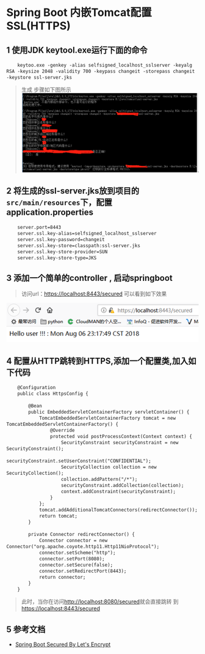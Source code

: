 # Spring Boot 内嵌Tomcat配置SSL(HTTPS)

## 1 使用JDK keytool.exe运行下面的命令 

		keytoo.exe -genkey -alias selfsigned_localhost_sslserver -keyalg RSA -keysize 2048 -validity 700 -keypass changeit -storepass changeit -keystore ssl-server.jks
> 生成 步骤如下图所示
![keyGen.jpg](src/main/webapp/keyGen.jpg)

## 2 将生成的ssl-server.jks放到项目的`src/main/resources`下，配置application.properties
		
		server.port=8443
		server.ssl.key-alias=selfsigned_localhost_sslserver
		server.ssl.key-password=changeit
		server.ssl.key-store=classpath:ssl-server.jks
		server.ssl.key-store-provider=SUN
		server.ssl.key-store-type=JKS
## 3 添加一个简单的controller , 启动springboot
> 访问url：[https://localhost:8443/secured](https://localhost:8443/secured)
> 可以看到如下效果

![https](src/main/webapp/https.jpg)

## 4 配置从HTTP跳转到HTTPS,添加一个配置类,加入如下代码
		
		@Configuration
		public class HttpsConfig {
		
			@Bean
			public EmbeddedServletContainerFactory servletContainer() {
				TomcatEmbeddedServletContainerFactory tomcat = new TomcatEmbeddedServletContainerFactory() {
					@Override
					protected void postProcessContext(Context context) {
						SecurityConstraint securityConstraint = new SecurityConstraint();
						securityConstraint.setUserConstraint("CONFIDENTIAL");
						SecurityCollection collection = new SecurityCollection();
						collection.addPattern("/*");
						securityConstraint.addCollection(collection);
						context.addConstraint(securityConstraint);
					}
				};
				tomcat.addAdditionalTomcatConnectors(redirectConnector());
				return tomcat;
			}
		
			private Connector redirectConnector() {
				Connector connector = new Connector("org.apache.coyote.http11.Http11NioProtocol");
				connector.setScheme("http");
				connector.setPort(8080);
				connector.setSecure(false);
				connector.setRedirectPort(8443);
				return connector;
			}
		}

> 此时，当你在访问[http://localhost:8080/secured](http://localhost:8080/secured)就会直接跳转
> 到[https://localhost:8443/secured](https://localhost:8443/secured)

## 5 参考文档
* [Spring Boot Secured By Let's Encrypt](https://dzone.com/articles/spring-boot-secured-by-lets-encrypt)
		
